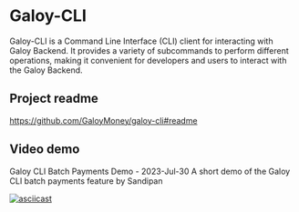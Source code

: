 # Galoy-CLI
Galoy-CLI is a Command Line Interface (CLI) client for interacting with Galoy Backend. It provides a variety of subcommands to perform different operations, making it convenient for developers and users to interact with the Galoy Backend.

## Project readme
https://github.com/GaloyMoney/galoy-cli#readme

## Video demo
Galoy CLI Batch Payments Demo - 2023-Jul-30
A short demo of the Galoy CLI batch payments feature by Sandipan

[![asciicast](https://asciinema.org/a/14.png)](https://asciinema.org/a/14)
